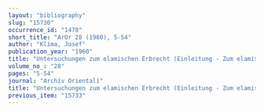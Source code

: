 ```yaml
---
layout: "bibliography"
slug: "15730"
occurrence_id: "1470"
short_title: "ArOr 28 (1960), 5-54"
author: "Klíma, Josef"
publication_year: "1960"
title: "Untersuchungen zum elamischen Erbrecht (Einleitung - Zum elamischen Erbfolgesystem: Teilungsverträge, Schenkungen von Todes wegen, Undere Vergabungen auf den Todesfall, Entziehung des Erbrechtes - Urkundenverzeichnis)"
volume_no_: "28"
pages: "5-54"
journal: "Archív Orientalí"
title: "Untersuchungen zum elamischen Erbrecht (Einleitung - Zum elamischen Erbfolgesystem: Teilungsverträge, Schenkungen von Todes wegen, Undere Vergabungen auf den Todesfall, Entziehung des Erbrechtes - Urkundenverzeichnis)"
previous_item: "15733"
---
```

